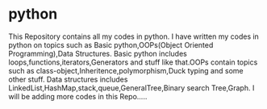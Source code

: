 # python
This Repository contains all my codes in python.
I have written my codes in python on topics such as Basic python,OOPs(Object Oriented Programming),Data Structures.
Basic python includes loops,functions,iterators,Generators and stuff like that.OOPs contain topics such as class-object,Inheritence,polymorphism,Duck typing and some other stuff. Data structures includes LinkedList,HashMap,stack,queue,GeneralTree,Binary search Tree,Graph.
I will be adding more codes in this Repo.....
